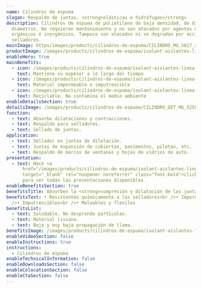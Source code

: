 ```yaml
---
name: Cilindros de espuma
slogan: Respaldo de juntas, <strong>elásticas e hidrófugas</strong>
description: Cilindros de espuma de polietileno de baja densidad, de diferentes
  diámetros. No requieren mantenimiento y no son atacados por agentes químicos,
  orgánicos e inorgánicos. Tampoco son atacados ni se degradan por acción de
  selladores.
mainImage: https/images/products/cilindros-de-espuma/CILINDRO_MG_5017_rtfpze.jpg
productImage: /images/products/cilindros-de-espuma/isolant-aislantes-linea-otros-usos-cilindros-de-espuma-producto-rollo.png
enableHero: true
mainBenefits:
  - icon: /images/products/cilindros-de-espuma/isolant-aislantes-linea-otros-usos-cilindros-de-espuma-beneficio-1.svg
    text: Mantiene su espesor a lo largo del tiempo
  - icon: /images/products/cilindros-de-espuma/isolant-aislantes-linea-otros-usos-cilindros-de-espuma-beneficio-2.svg
    text: Material impermeable e imputrescible
  - icon: /images/products/cilindros-de-espuma/isolant-aislantes-linea-otros-usos-cilindros-de-espuma-beneficio-3.svg
    text: Reciclable. No contamina el medio ambiente
enableDetailsSection: true
detailsImage: /images/products/cilindros-de-espuma/CILINDRO_DET_MG_5258_w7wvoz.jpg
function:
  - text: Absorbe dilataciones y contracciones.
  - text: Respaldo para selladores.
  - text: Sellado de juntas.
application:
  - text: Sellador en juntas de dilatación.
  - text: Juntas de expansión de cubiertas, pavimentos, piletas, etc.
  - text: Respaldo de marcos de ventanas y hojas de vidrios de auto.
presentation:
  - text: Hacé <a
      href="/images/products/cilindros-de-espuma/isolant-aislantes-linea-otros-usos-cilindros-de-espuma-presentaciones.png"
      target="_blank" rel="noopener noreferrer" class="font-bold">click acá</a>
      para ver todas las presentaciones disponibles
enableBenefitsSection: true
benefitsTitle: Absorben la <strong>compresión y dilatación de las juntas</strong>
benefitsText: • Resistentes químicamente a los selladores<br />• Impermeable<br
  />• Imputrescibles<br />• Maleables y flexiles
benefitsList:
  - text: Saludable. No desprende partículas.
  - text: Material liviano.
  - text: Baja y muy baja propagación de llama.
benefitsImage: /images/products/cilindros-de-espuma/isolant-aislantes-linea-otros-usos-cilindros-de-espuma-beneficio-exclusivo.jpg
enableVideoSection: false
enableInstructions: true
instructions:
  - Cilindros de espuma
enableTechnicalInformation: false
enableDownloadsSection: false
enableColocationSection: false
enableCtaSection: false
---
```

